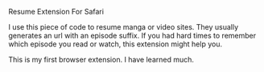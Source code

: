 Resume Extension For Safari

I use this piece of code to resume manga or video sites. They usually generates an url with an episode suffix. 
If you had hard times to remember which episode you read or watch, this extension might help you.

This is my first browser extension. I have learned much.
